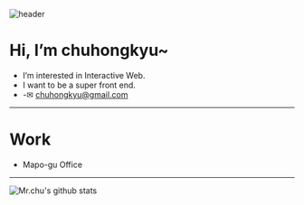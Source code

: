 ![header](https://capsule-render.vercel.app/api?type=waving&height=200&text=Welcome_Mr_chu!&fontAlign=60&fontAlignY=40&color=gradient)
# Hi, I’m chuhongkyu~
- I’m interested in Interactive Web.
- I want to be a super front end.
- -✉ chuhongkyu@gmail.com
--------------
# Work
- Mapo-gu Office
--------------
![Mr.chu's github stats](https://github-readme-stats.vercel.app/api?username=chuhongkyu&show_icons=true&theme=maroongold)

